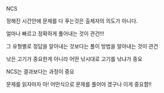 NCS

정해진 시간안에 문제를 다 푸는것은 출제자의 의도가 아니다.



얼마나 빠르고 정확하게 풀어내는 것이 관건!!!

그 유형별로 정답을 알아내는 것보다는 풀이 방법을 알아내는 것이 관건

낚은 고기가 중요한게 아니라 어떤 낚시대로 고기를 낚냐가 중요



NCS는 결과보다는 과정이 중요





문제를 읽자마자 아! 어떤식으로 문제를 풀어야 겠구나 이게 중요함!!
